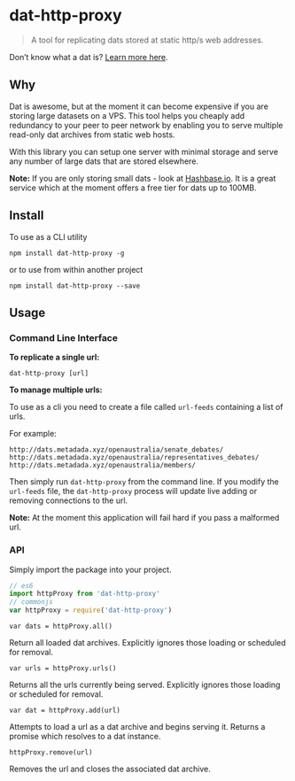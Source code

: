 # dat-http-proxy

> A tool for replicating dats stored at static http/s web addresses.

Don’t know what a dat is? [Learn more here](https://datproject.org).

## Why

Dat is awesome, but at the moment it can become expensive if you are storing large datasets on a VPS. This tool helps you cheaply add redundancy to your peer to peer network by enabling you to serve multiple read-only dat archives from static web hosts.

With this library you can setup one server with minimal storage and serve any number of large dats that are stored elsewhere.

**Note:** If you are only storing small dats - look at [Hashbase.io](https://hashbase.io). It is a great service which at the moment offers a free tier for dats up to 100MB.

## Install

To use as a CLI utility

```
npm install dat-http-proxy -g
```

or to use from within another project

```
npm install dat-http-proxy --save
```

## Usage

### Command Line Interface

**To replicate a single url:**

```
dat-http-proxy [url]
```

**To manage multiple urls:**

To use as a cli you need to create a file called `url-feeds` containing a list of urls.

For example:
```
http://dats.metadada.xyz/openaustralia/senate_debates/
http://dats.metadada.xyz/openaustralia/representatives_debates/
http://dats.metadada.xyz/openaustralia/members/
```

Then simply run `dat-http-proxy` from the command line.
If you modify the `url-feeds` file, the `dat-http-proxy` process will update live adding or removing connections to the url.

**Note:** At the moment this application will fail hard if you pass a malformed url.

### API

Simply import the package into your project.

```js
// es6
import httpProxy from 'dat-http-proxy'
// commonjs
var httpProxy = require('dat-http-proxy')
```

`var dats = httpProxy.all()`

Return all loaded dat archives. Explicitly ignores those loading or scheduled for removal.

`var urls = httpProxy.urls()`

Returns all the urls currently being served. Explicitly ignores those loading or scheduled for removal.

`var dat = httpProxy.add(url)`

Attempts to load a url as a dat archive and begins serving it. Returns a promise which resolves to a dat instance.

`httpProxy.remove(url)`

Removes the url and closes the associated dat archive.
